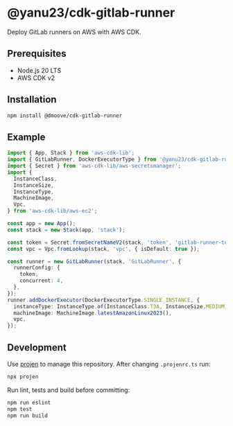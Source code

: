 # @yanu23/cdk-gitlab-runner

Deploy GitLab runners on AWS with AWS CDK.

## Prerequisites

- Node.js 20 LTS
- AWS CDK v2

## Installation

```bash
npm install @dmoove/cdk-gitlab-runner
```

## Example

```typescript
import { App, Stack } from 'aws-cdk-lib';
import { GitLabRunner, DockerExecutorType } from '@yanu23/cdk-gitlab-runner';
import { Secret } from 'aws-cdk-lib/aws-secretsmanager';
import {
  InstanceClass,
  InstanceSize,
  InstanceType,
  MachineImage,
  Vpc,
} from 'aws-cdk-lib/aws-ec2';

const app = new App();
const stack = new Stack(app, 'stack');

const token = Secret.fromSecretNameV2(stack, 'token', 'gitlab-runner-token');
const vpc = Vpc.fromLookup(stack, 'vpc', { isDefault: true });

const runner = new GitLabRunner(stack, 'GitLabRunner', {
  runnerConfig: {
    token,
    concurrent: 4,
  },
});
runner.addDockerExecutor(DockerExecutorType.SINGLE_INSTANCE, {
  instanceType: InstanceType.of(InstanceClass.T3A, InstanceSize.MEDIUM),
  machineImage: MachineImage.latestAmazonLinux2023(),
  vpc,
});
```

## Development

Use [projen](https://github.com/projen/projen) to manage this repository. After changing
`.projenrc.ts` run:

```bash
npx projen
```

Run lint, tests and build before committing:

```bash
npm run eslint
npm test
npm run build
```
